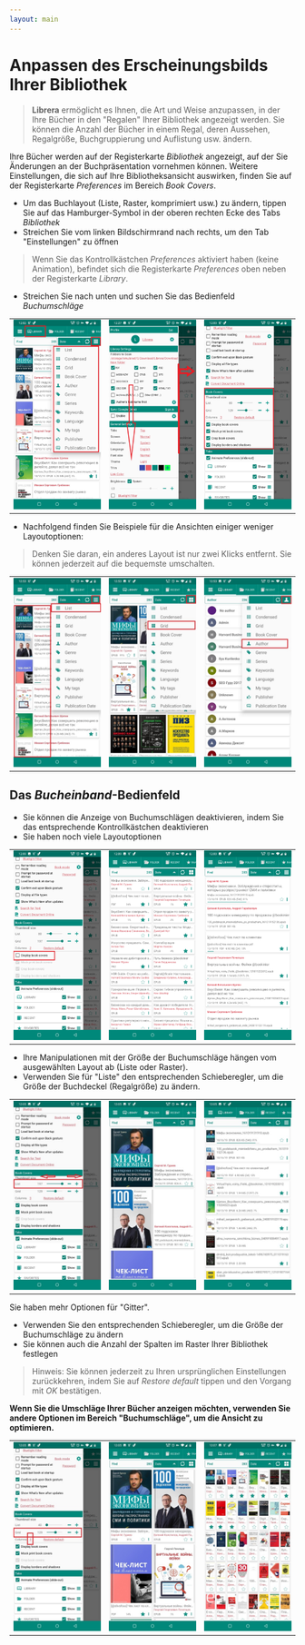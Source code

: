 ```yaml
---
layout: main
---
```


# Anpassen des Erscheinungsbilds Ihrer Bibliothek

> **Librera** ermöglicht es Ihnen, die Art und Weise anzupassen, in der Ihre Bücher in den &quot;Regalen&quot; Ihrer Bibliothek angezeigt werden. Sie können die Anzahl der Bücher in einem Regal, deren Aussehen, Regalgröße, Buchgruppierung und Auflistung usw. ändern.

Ihre Bücher werden auf der Registerkarte _Bibliothek_ angezeigt, auf der Sie Änderungen an der Buchpräsentation vornehmen können. Weitere Einstellungen, die sich auf Ihre Bibliotheksansicht auswirken, finden Sie auf der Registerkarte _Preferences_ im Bereich _Book Covers_.

* Um das Buchlayout (Liste, Raster, komprimiert usw.) zu ändern, tippen Sie auf das Hamburger-Symbol in der oberen rechten Ecke des Tabs _Bibliothek_
* Streichen Sie vom linken Bildschirmrand nach rechts, um den Tab &quot;Einstellungen&quot; zu öffnen

> Wenn Sie das Kontrollkästchen _Preferences_ aktiviert haben (keine Animation), befindet sich die Registerkarte _Preferences_ oben neben der Registerkarte _Library_.

* Streichen Sie nach unten und suchen Sie das Bedienfeld _Buchumschläge_

||||
|-|-|-|
|![](3.jpg)|![](1.jpg)|![](2.jpg)|

* Nachfolgend finden Sie Beispiele für die Ansichten einiger weniger Layoutoptionen:
 
> Denken Sie daran, ein anderes Layout ist nur zwei Klicks entfernt. Sie können jederzeit auf die bequemste umschalten.

||||
|-|-|-|
|![](7.jpg)|![](8.jpg)|![](9.jpg)|

## Das _Bucheinband_-Bedienfeld

* Sie können die Anzeige von Buchumschlägen deaktivieren, indem Sie das entsprechende Kontrollkästchen deaktivieren
* Sie haben noch viele Layoutoptionen

||||
|-|-|-|
|![](4.jpg)|![](5.jpg)|![](6.jpg)|

* Ihre Manipulationen mit der Größe der Buchumschläge hängen vom ausgewählten Layout ab (Liste oder Raster).
* Verwenden Sie für &quot;Liste&quot; den entsprechenden Schieberegler, um die Größe der Buchdeckel (Regalgröße) zu ändern.

||||
|-|-|-|
|![](10.jpg)|![](11.jpg)|![](12.jpg)|

Sie haben mehr Optionen für &quot;Gitter&quot;.

* Verwenden Sie den entsprechenden Schieberegler, um die Größe der Buchumschläge zu ändern
* Sie können auch die Anzahl der Spalten im Raster Ihrer Bibliothek festlegen

> Hinweis: Sie können jederzeit zu Ihren ursprünglichen Einstellungen zurückkehren, indem Sie auf _Restore default_ tippen und den Vorgang mit _OK_ bestätigen.

**Wenn Sie die Umschläge Ihrer Bücher anzeigen möchten, verwenden Sie andere Optionen im Bereich &quot;Buchumschläge&quot;, um die Ansicht zu optimieren.**

||||
|-|-|-|
|![](13.jpg)|![](14.jpg)|![](15.jpg)|
